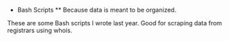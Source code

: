 * Bash Scripts
** Because data is meant to be organized.  

These are some Bash scripts I wrote last year. Good for scraping data from registrars using whois.
